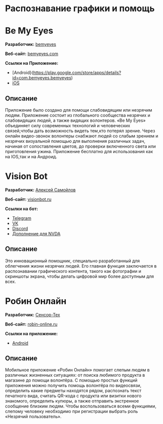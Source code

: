 # Распознавание графики и помощь
# Be My Eyes
**Разработчик:** [bemyeyes](https://www.bemyeyes.com/)

**Веб-сайт:** [bemyeyes.com](https://www.bemyeyes.com/)

**Ссылки на Приложение:**

- [Android}(https://play.google.com/store/apps/details?id=com.bemyeyes.bemyeyes)
- [iOS](https://apps.apple.com/app/apple-store/id905177575)

## Описание
Приложение было создано для помощи слабовидящим или незрячим людям. Приложение состоит из глобального сообщества незрячих и слабовидящих людей, а также видящих волонтеров. «Be My Eyes» объединяет силу современных технологий и человеческих связей,чтобы дать возможность видеть тем,кто потерял зрение. Через онлайн видео-звонок волонтеры снабжают людей со слабым зрением и незрячих визуальной помощью для выполнения различных задач, начиная от сопоставления цветов, до проверки включенного света или приготовления ужина. Приложение бесплатно для использования как на IOS,так и на Андроид.

# Vision Bot
**Разработчик:** [Алексей Самойлов](https://vk.com/alekssamos)

**Веб-сайт:** [visionbot.ru](https://visionbot.ru/)

**Ссылки на бот:**

- [Telegram](t.me/visiontest1bot)
- [VK](vk.com/visiontest1)
- [Discord](https://visionbot.ru/dcallback.php)
- [Дополнение для NVDA](https://visionbot.ru/addon/info_ru.php)

## Описание
Это инновационный помощник, специально разработанный для облегчения жизни незрячих людей. Его главная функция заключается в распознавании графического контента, такого как фотографии и скриншоты экрана, чтобы делать цифровой мир более доступным для всех.

# Робин Онлайн
**Разработчик:** [Сенсор-Тех](https://sensor-tech.ru/)

**Веб-сайт:** [robin-online.ru](https://robin-online.ru/)

**Ссылки на приложение:**

- [Android](https://play.google.com/store/apps/details?id=ru.sensortech.robin.online)

## Описание
Мобильное приложение «Робин Онлайн» помогает слепым людям в различных жизненных ситуациях: от поиска любимого продукта в магазине до помощи волонтёра.
С помощью простых функций приложения можно получить помощь волонтёра по видеосвязи, определить какие предметы находятся рядом, распознать текст печатного вида, считать QR-кода с продукта или визитки нового знакомого, определить купюры, а также отправить экстренное сообщение близким людям.
Чтобы воспользоваться всеми функциями, слепому человеку необходимо при регистрации выбрать роль «Незрячий пользователь».